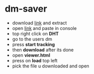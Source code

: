 # dm-saver


- download [link](https://github.com/9n8/dm-saver/archive/refs/heads/main.zip) and extract
- open [link](https://raw.githubusercontent.com/9n8/dm-saver/main/copy%20me%20and%20paste%20in%20console.js) and paste in console
- top right click on **DHT**
- go to the users dm
- press **start tracking**
- then **download** after its done
- open **viewer.html**
- press on **load** top left
- pick the file u downloaded and open
